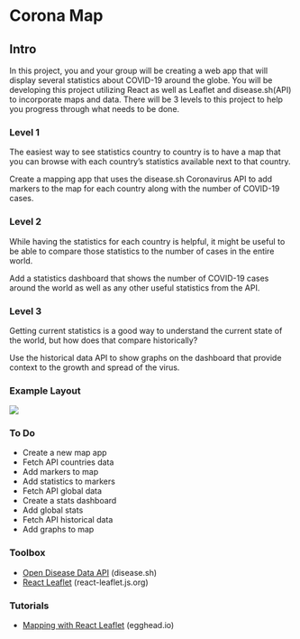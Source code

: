 ﻿# Corona Map

## Intro

In this project, you and your group will be creating a web app that will display several statistics about COVID-19 around the globe. You will be developing this project utilizing React as well as Leaflet and disease.sh(API) to incorporate maps and data. There will be 3 levels to this project to help you progress through what needs to be done.

### Level 1

The easiest way to see statistics country to country is to have a map that you can browse with each country’s statistics available next to that country.  
  
Create a mapping app that uses the disease.sh Coronavirus API to add markers to the map for each country along with the number of COVID-19 cases.

### Level 2

While having the statistics for each country is helpful, it might be useful to be able to compare those statistics to the number of cases in the entire world.  
  
Add a statistics dashboard that shows the number of COVID-19 cases around the world as well as any other useful statistics from the API.

### Level 3

Getting current statistics is a good way to understand the current state of the world, but how does that compare historically?  
  
Use the historical data API to show graphs on the dashboard that provide context to the growth and spread of the virus.

### Example Layout

![](https://www.freecodecamp.org/news/content/images/2020/08/Coronavirus---Layout.jpg)

### To Do

-   Create a new map app
-   Fetch API countries data
-   Add markers to map
-   Add statistics to markers
-   Fetch API global data
-   Create a stats dashboard
-   Add global stats
-   Fetch API historical data
-   Add graphs to map

### Toolbox

-   [Open Disease Data API](https://disease.sh/)  (disease.sh)
-   [React Leaflet](https://react-leaflet.js.org/)  (react-leaflet.js.org)

### Tutorials

-   [Mapping with React Leaflet](https://egghead.io/playlists/mapping-with-react-leaflet-e0e0?af=atzgap)  (egghead.io)


